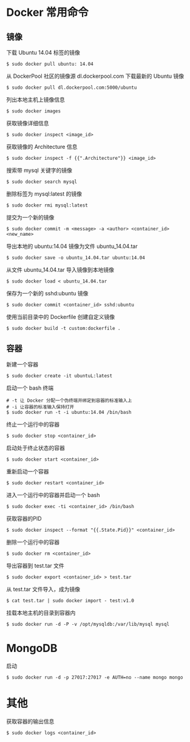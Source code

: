 # Docker 常用命令

## 镜像
下载 Ubuntu 14.04 标签的镜像
```
$ sudo docker pull ubuntu: 14.04
```

从 DockerPool 社区的镜像源 dl.dockerpool.com 下载最新的 Ubuntu 镜像
```
$ sudo docker pull dl.dockerpool.com:5000/ubuntu
```

列出本地主机上镜像信息
```
$ sudo docker images
```

获取镜像详细信息
```
$ sudo docker inspect <image_id>
```

获取镜像的 Architecture 信息
```
$ sudo docker inspect -f {{".Architecture"}} <image_id>
```

搜索带 mysql 关键字的镜像
```
$ sudo docker search mysql
```

删除标签为 mysql:latest 的镜像
```
$ sudo docker rmi mysql:latest
```

提交为一个新的镜像
```
$ sudo docker commit -m <message> -a <author> <container_id> <new_name>
```

导出本地的 ubuntu:14.04 镜像为文件 ubuntu_14.04.tar
```
$ sudo docker save -o ubuntu_14.04.tar ubuntu:14.04
```

从文件 ubuntu_14.04.tar 导入镜像到本地镜像
```
$ sudo docker load < ubuntu_14.04.tar
```

保存为一个新的 sshd:ubuntu 镜像
```
$ sudo docker commit <container_id> sshd:ubuntu
```

使用当前目录中的 Dockerfile 创建自定义镜像
```
$ sudo docker build -t custom:dockerfile .
```

## 容器
新建一个容器
```
$ sudo docker create -it ubuntuL:latest
```

启动一个 bash 终端
```
# -t 让 Docker 分配一个伪终端并绑定到容器的标准输入上
# -i 让容器的标准输入保持打开
$ sudo docker run -t -i ubuntu:14.04 /bin/bash
```

终止一个运行中的容器
```
$ sudo docker stop <container_id>
```

启动处于终止状态的容器
```
$ sudo docker start <container_id>
```

重新启动一个容器
```
$ sudo docker restart <container_id>
```

进入一个运行中的容器并启动一个 bash
```
$ sudo docker exec -ti <container_id> /bin/bash
```

获取容器的PID
```
$ sudo docker inspect --format "{{.State.Pid}}" <container_id>
```

删除一个运行中的容器
```
$ sudo docker rm <container_id>
```

导出容器到 test.tar 文件
```
$ sudo docker export <container_id> > test.tar
```

从 test.tar 文件导入，成为镜像
```
$ cat test.tar | sudo docker import - test:v1.0
```

挂载本地主机的目录到容器内
```
$ sudo docker run -d -P -v /opt/mysqldb:/var/lib/mysql mysql
```

# MongoDB
启动
```
$ sudo docker run -d -p 27017:27017 -e AUTH=no --name mongo mongo
```

# 其他
获取容器的输出信息
```
$ sudo docker logs <container_id>
```
